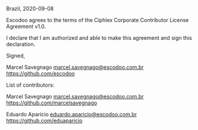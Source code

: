 Brazil, 2020-09-08

Escodoo agrees to the terms of the Ciphlex Corporate Contributor License Agreement v1.0.

I declare that I am authorized and able to make this agreement and sign this declaration.

Signed,

Marcel Savegnago marcel.savegnago@escodoo.com.br https://github.com/escodoo


List of contributors:

Marcel Savegnago marcel.savegnago@escodoo.com.br https://github.com/marcelsavegnago 

Eduardo Aparício eduardo.aparicio@escodoo.com.br https://github.com/eduaparicio
